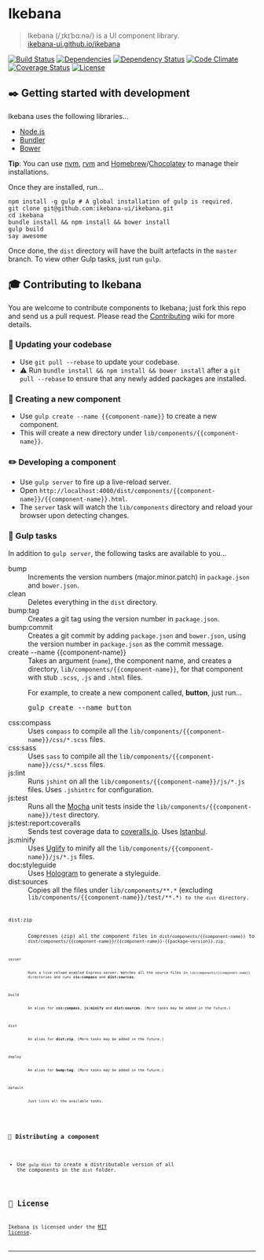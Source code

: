 # Ikebana

> Ikebana (/ˌɪkɪˈbɑːnə/) is a UI component library.  
> [ikebana-ui.github.io/ikebana](http://ikebana-ui.github.io/ikebana)

[![Build Status](https://travis-ci.org/ikebana-ui/ikebana.svg?branch=master)](https://travis-ci.org/ikebana-ui/ikebana) [![Dependencies](https://david-dm.org/ikebana-ui/ikebana.png?theme=shields.io "Node package dependencies - David")](https://david-dm.org/ikebana-ui/ikebana) [![Dependency Status](https://gemnasium.com/ikebana-ui/ikebana.png "Ruby gem dependencies - Gemnasium")](https://gemnasium.com/ikebana-ui/ikebana) [![Code Climate](https://codeclimate.com/github/ikebana-ui/ikebana.png "Code Climate")](https://codeclimate.com/github/ikebana-ui/ikebana) [![Coverage Status](https://coveralls.io/repos/ikebana-ui/ikebana/badge.png "Code coverage - Coveralls")](https://coveralls.io/r/ikebana-ui/ikebana) [![License](http://img.shields.io/badge/license-MIT-blue.svg "Licensed under MIT")](license.md)



## :black_nib: Getting started with development

Ikebana uses the following libraries...

* [Node.js](http://nodejs.org)
* [Bundler](http://bundler.io)
* [Bower](http://bower.io)

**Tip**: You can use [nvm](https://github.com/creationix/nvm), [rvm](https://rvm.io) and [Homebrew](http://brew.sh)/[Chocolatey](https://chocolatey.org) to manage their installations.

Once they are installed, run...

```
npm install -g gulp # A global installation of gulp is required.
git clone git@github.com:ikebana-ui/ikebana.git
cd ikebana
bundle install && npm install && bower install
gulp build
say awesome
```

Once done, the `dist` directory will have the built artefacts in the `master` branch. To view other Gulp tasks, just run `gulp`.



## :mortar_board: Contributing to Ikebana

You are welcome to contribute components to Ikebana; just fork this repo and send us a pull request. Please read the [Contributing](https://github.com/ikebana-ui/ikebana/wiki/Contributing) wiki for more details.


### :high_brightness: Updating your codebase

* Use `git pull --rebase` to update your codebase.
* :warning: Run `bundle install && npm install && bower install` after a `git pull --rebase` to ensure that any newly added packages are installed.


### :star2: Creating a new component

* Use `gulp create --name {{component-name}}` to create a new component.
* This will create a new directory under `lib/components/{{component-name}}`.


### :pencil2: Developing a component

* Use `gulp server` to fire up a live-reload server.
* Open `http://localhost:4000/dist/components/{{component-name}}/{{component-name}}.html`.
* The `server` task will watch the `lib/components` directory and reload your browser upon detecting changes.


### :dart: Gulp tasks

In addition to `gulp server`, the following tasks are available to you...

<dl>
  <dt>bump</dt>
  <dd>Increments the version numbers (major.minor.patch) in <code>package.json</code> and <code>bower.json</code>.</dd>

  <dt>clean</dt>
  <dd>Deletes everything in the <code>dist</code> directory.</dd>

  <dt>bump:tag</dt>
  <dd>Creates a git tag using the version number in <code>package.json</code>.</dd>

  <dt>bump:commit</dt>
  <dd>Creates a git commit by adding <code>package.json</code> and <code>bower.json</code>, using the version number in <code>package.json</code> as the commit message.</dd>

  <dt>create --name {{component-name}}</dt>
    <dd>
      Takes an argument (<code>name</code>), the component name, and creates a directory, <code>lib/components/{{component-name}}</code>, for that component with stub <code>.scss</code>, <code>.js</code> and <code>.html</code> files.
      <p>For example, to create a new component called, <strong>button</strong>, just run&hellip;</p>
      <pre>gulp create --name button</pre>
  </dd>

  <dt>css:compass</dt>
  <dd>Uses <code>compass</code> to compile all the <code>lib/components/{{component-name}}/css/*.scss</code> files.</dd>

  <dt>css:sass</dt>
  <dd>Uses <code>sass</code> to compile all the <code>lib/components/{{component-name}}/css/*.scss</code> files.</dd>

  <dt>js:lint</dt>
  <dd>Runs <code>jshint</code> on all the <code>lib/components/{{component-name}}/js/*.js</code> files. Uses <code>.jshintrc</code> for configuration.</dd>

  <dt>js:test</dt>
  <dd>Runs all the <a href="http://visionmedia.github.io/mocha">Mocha</a> unit tests inside the <code>lib/components/{{component-name}}/test</code> directory.</dd>

  <dt>js:test:report:coveralls</dt>
  <dd>Sends test coverage data to <a href="https://coveralls.io/r/ikebana-ui/ikebana">coveralls.io</a>. Uses <a href="http://gotwarlost.github.io/istanbul">Istanbul</a>.</dd>

  <dt>js:minify</dt>
  <dd>Uses <a href="http://lisperator.net/uglifyjs">Uglify</a> to minify all the <code>lib/components/{{component-name}}/js/*.js</code> files.</dd>

  <dt>doc:styleguide</dt>
  <dd>Uses <a href="http://github.com/trulia/hologram">Hologram</a> to generate a styleguide.</dd>

  <dt>dist:sources</dt>
  <dd>Copies all the files under <code>lib/components/**.*</code> (excluding <code>lib/components/{{component-name}}/test/**.*<code>) to the <code>dist</code> directory.</dd>

  <dt>dist:zip</dt>
  <dd>Compresses (zip) all the component files in <code>dist/components/{{component-name}}</code> to <code>dist/components/{{component-name}}/{{component-name}}-{{package-version}}.zip<code>.</dd>

  <dt>server</dt>
  <dd>Runs a live-reload enabled Express server. Watches all the source files in <code>lib/components/{{component-name}}</code> directories and runs <strong>css:compass</strong> and <strong>dist:sources</strong>.</dd>

  <dt>build</dt>
  <dd>An alias for <strong>css:compass</strong>, <strong>js:minify</strong> and <strong>dist:sources</strong>. (More tasks may be added in the future.)</dd>

  <dt>dist</dt>
  <dd>An alias for <strong>dist:zip</strong>. (More tasks may be added in the future.)</dd>

  <dt>deploy</dt>
  <dd>An alias for <strong>bump:tag</strong>. (More tasks may be added in the future.)</dd>

  <dt>default</dt>
  <dd>Just lists all the available tasks.</dd>
</dl>

### :rocket: Distributing a component

* Use `gulp dist` to create a distributable version of all the components in the `dist` folder.



## :scroll: License

Ikebana is licensed under the [MIT license](license.md).

---
